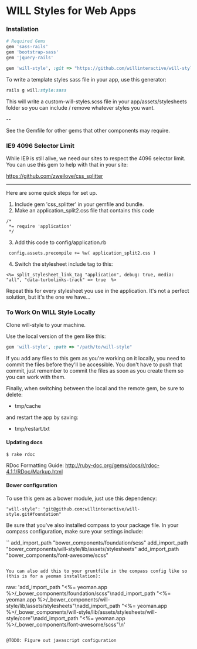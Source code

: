 # WILL Styles for Web Apps


### Installation

```ruby
# Required Gems
gem 'sass-rails'
gem 'bootstrap-sass'
gem 'jquery-rails'

gem 'will-style', :git => "https://github.com/willinteractive/will-style"
```
To write a template styles sass file in your app, use this generator:

```ruby
rails g will:style:sass
```

This will write a custom-will-styles.scss file in your app/assets/stylesheets folder so you can include / remove whatever styles you want.

--

See the Gemfile for other gems that other components may require.

### IE9 4096 Selector Limit

While IE9 is still alive, we need our sites to respect the 4096 selector limit. You can use this gem to help with that in your site:

https://github.com/zweilove/css_splitter

----------------------------------------

Here are some quick steps for set up.

1. Include gem 'css_splitter' in your gemfile and bundle.
2. Make an application_split2.css file that contains this code

```
/*
 *= require 'application'
 */

```

3. Add this code to config/application.rb

```
 config.assets.precompile += %w( application_split2.css )
 ```

4. Switch the stylesheet include tag to this:

```
<%= split_stylesheet_link_tag "application", debug: true, media: "all", "data-turbolinks-track" => true  %>
```

Repeat this for every stylesheet you use in the application. It's not a perfect solution, but it's the one we have...

### To Work On WILL Style Locally

Clone will-style to your machine.

Use the local version of the gem like this:

```ruby
gem 'will-style', :path => "/path/to/will-style"
```

If you add any files to this gem as you're working on it locally, you need to commit the files before they'll be accessible. You don't have to push that commit, just remember to commit the files as soon as you create them so you can work with them.

Finally, when switching between the local and the remote gem, be sure to delete:

* tmp/cache

and restart the app by saving:

* tmp/restart.txt


#### Updating docs

```
$ rake rdoc
```

RDoc Formatting Guide: http://ruby-doc.org/gems/docs/r/rdoc-4.1.1/RDoc/Markup.html

#### Bower configuration

To use this gem as a bower module, just use this dependency:

```
"will-style": "git@github.com:willinteractive/will-style.git#foundation"
```

Be sure that you've also installed compass to your package file. In your compass configuration, make sure your settings include:

``
add_import_path "bower_components/foundation/scss"
add_import_path "bower_components/will-style/lib/assets/stylesheets"
add_import_path "bower_components/font-awesome/scss"
```

You can also add this to your gruntfile in the compass config like so (this is for a yeoman installation):

```
raw: 'add_import_path "<%= yeoman.app %>/_bower_components/foundation/scss"\nadd_import_path "<%= yeoman.app %>/_bower_components/will-style/lib/assets/stylesheets"\nadd_import_path "<%= yeoman.app %>/_bower_components/will-style/lib/assets/stylesheets/will-style/core"\nadd_import_path "<%= yeoman.app %>/_bower_components/font-awesome/scss"\n'
```

@TODO: Figure out javascript configuration

